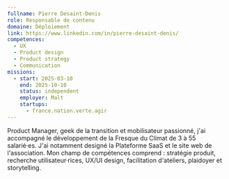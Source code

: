 ```yaml
---
fullname: Pierre Desaint-Denis
role: Responsable de contenu
domaine: Déploiement
link: https://www.linkedin.com/in/pierre-desaint-denis/
competences:
  - UX
  - Product design
  - Product strategy
  - Communication
missions:
  - start: 2025-03-10
    end: 2025-10-10
    status: independent
    employer: Malt
    startups:
      - france.nation.verte.agir
---
```

Product Manager, geek de la transition et mobilisateur passionné, j'ai accompagné le développement de la Fresque du Climat de 3 à 55 salarié·es. J'ai notamment designé la Plateforme SaaS et le site web de l'association. Mon champ de compétences comprend : stratégie produit, recherche utilisateur·rices, UX/UI design, facilitation d'ateliers, plaidoyer et storytelling.